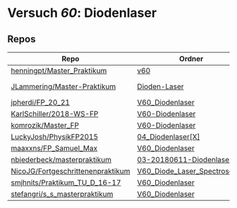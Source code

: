 # Versuch *60*: Diodenlaser

## Repos

|                                     Repo                                     |                                                               Ordner                                                                |                                                                                                                                                           PDFs                                                                                                                                                            |
|------------------------------------------------------------------------------|-------------------------------------------------------------------------------------------------------------------------------------|---------------------------------------------------------------------------------------------------------------------------------------------------------------------------------------------------------------------------------------------------------------------------------------------------------------------------|
|[henningpt/Master_Praktikum](../repo/henningpt/Master_Praktikum)              |[v60](https://github.com/henningpt/Master_Praktikum/tree/master/v60)                                                                 |[main.pdf](https://docs.google.com/viewer?url=https://raw.githubusercontent.com/NicoWeio/awesome-ap-pdfs/main/henningpt%E2%88%95Master_Praktikum/60/main.pdf) \*                                                                                                                                                           |
|[JLammering/Master-Praktikum](../repo/JLammering/Master-Praktikum)            |[Dioden-Laser](https://github.com/JLammering/Master-Praktikum/tree/master/Dioden-Laser)                                              |[Altprotokoll.pdf](https://docs.google.com/viewer?url=https://raw.githubusercontent.com/JLammering/Master-Praktikum/master/Dioden-Laser/Altprotokoll.pdf)<br/>[V60_kommentare.pdf](https://docs.google.com/viewer?url=https://raw.githubusercontent.com/JLammering/Master-Praktikum/master/Dioden-Laser/V60_kommentare.pdf)|
|[jpherdi/FP_20_21](../repo/jpherdi/FP_20_21)                                  |[V60_Diodenlaser](https://github.com/jpherdi/FP_20_21/tree/master/V60_Diodenlaser)                                                   |–                                                                                                                                                                                                                                                                                                                          |
|[KarlSchiller/2018-WS-FP](../repo/KarlSchiller/2018-WS-FP)                    |[V60-Diodenlaser](https://github.com/KarlSchiller/2018-WS-FP/tree/master/V60-Diodenlaser)                                            |–                                                                                                                                                                                                                                                                                                                          |
|[komrozik/Master_FP](../repo/komrozik/Master_FP)                              |[V60-Diodenlaser](https://github.com/komrozik/Master_FP/tree/main/V60-Diodenlaser)                                                   |–                                                                                                                                                                                                                                                                                                                          |
|[LuckyJosh/PhysikFP2015](../repo/LuckyJosh/PhysikFP2015)                      |[04_Diodenlaser[X]](https://github.com/LuckyJosh/PhysikFP2015/tree/master/04_Diodenlaser%5BX%5D)                                     |–                                                                                                                                                                                                                                                                                                                          |
|[maaxxns/FP_Samuel_Max](../repo/maaxxns/FP_Samuel_Max)                        |[V60_Diodenlaser](https://github.com/maaxxns/FP_Samuel_Max/tree/main/V60_Diodenlaser)                                                |–                                                                                                                                                                                                                                                                                                                          |
|[nbiederbeck/masterpraktikum](../repo/nbiederbeck/masterpraktikum)            |[03-20180611-Diodenlaser](https://github.com/nbiederbeck/masterpraktikum/tree/master/03-20180611-Diodenlaser)                        |–                                                                                                                                                                                                                                                                                                                          |
|[NicoJG/Fortgeschrittenenpraktikum](../repo/NicoJG/Fortgeschrittenenpraktikum)|[V60_Diode_Laser_Spectroscopy](https://github.com/NicoJG/Fortgeschrittenenpraktikum/tree/master/V60_Diode_Laser_Spectroscopy)        |[V60_Abgabe.pdf](https://docs.google.com/viewer?url=https://raw.githubusercontent.com/NicoJG/Fortgeschrittenenpraktikum/master/V60_Diode_Laser_Spectroscopy/V60_Abgabe.pdf)                                                                                                                                                |
|[smjhnits/Praktikum_TU_D_16-17](../repo/smjhnits/Praktikum_TU_D_16-17)        |[V60_Diodenlaser](https://github.com/smjhnits/Praktikum_TU_D_16-17/tree/master/Fortgeschrittenenpraktikum/Protokolle/V60_Diodenlaser)|[V60_main.pdf](https://docs.google.com/viewer?url=https://raw.githubusercontent.com/NicoWeio/awesome-ap-pdfs/main/smjhnits%E2%88%95Praktikum_TU_D_16-17/60/V60_main.pdf) \*                                                                                                                                                |
|[stefangri/s_s_masterpraktikum](../repo/stefangri/s_s_masterpraktikum)        |[V60_Diodenlaser](https://github.com/stefangri/s_s_masterpraktikum/tree/master/V60_Diodenlaser)                                      |–                                                                                                                                                                                                                                                                                                                          |
